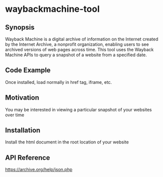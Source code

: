 # waybackmachine-tool

## Synopsis
Wayback Machine is a digital archive of information on the Internet created by the Internet Archive, a nonprofit organization, enabling users to see archived versions of web pages across time. This tool uses the Wayback Machine APIs to query a snapshot of a website from a specified date.

## Code Example
Once installed, load normally in href tag, iframe, etc.

## Motivation
You may be interested in viewing a particular snapshot of your websites over time

## Installation
Install the html document in the root location of your website

## API Reference
https://archive.org/help/json.php


